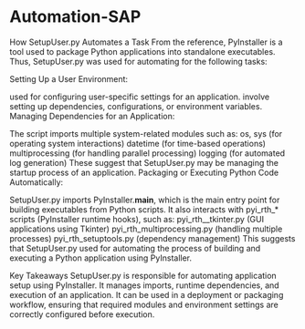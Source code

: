 # Automation-SAP
How SetupUser.py Automates a Task
From the reference, PyInstaller is a tool used to package Python applications into standalone executables. Thus, SetupUser.py was used for automating for the following tasks:

Setting Up a User Environment:

used for configuring user-specific settings for an application. 
involve setting up dependencies, configurations, or environment variables.
Managing Dependencies for an Application:

The script imports multiple system-related modules such as:
os, sys (for operating system interactions)
datetime (for time-based operations)
multiprocessing (for handling parallel processing)
logging (for automated log generation)
These suggest that SetupUser.py may be managing the startup process of an application.
Packaging or Executing Python Code Automatically:

SetupUser.py imports PyInstaller.__main__, which is the main entry point for building executables from Python scripts.
It also interacts with pyi_rth_* scripts (PyInstaller runtime hooks), such as:
pyi_rth__tkinter.py (GUI applications using Tkinter)
pyi_rth_multiprocessing.py (handling multiple processes)
pyi_rth_setuptools.py (dependency management)
This suggests that SetupUser.py used for automating the process of building and executing a Python application using PyInstaller.

Key Takeaways
SetupUser.py is responsible for automating application setup using PyInstaller.
It manages imports, runtime dependencies, and execution of an application.
It can be used in a deployment or packaging workflow, ensuring that required modules and environment settings are correctly configured before execution.
